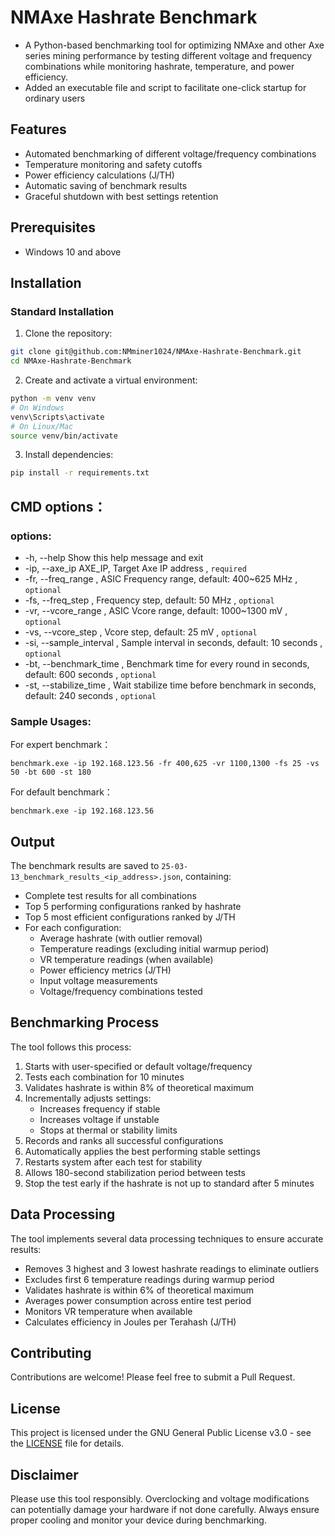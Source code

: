 # NMAxe Hashrate Benchmark

- A Python-based benchmarking tool for optimizing NMAxe and other Axe series mining performance by testing different voltage and frequency combinations while monitoring hashrate, temperature, and power efficiency.
- Added an executable file and script to facilitate one-click startup for ordinary users

## Features

- Automated benchmarking of different voltage/frequency combinations
- Temperature monitoring and safety cutoffs
- Power efficiency calculations (J/TH)
- Automatic saving of benchmark results
- Graceful shutdown with best settings retention

## Prerequisites

- Windows 10 and above

## Installation

### Standard Installation

1. Clone the repository:
```bash
git clone git@github.com:NMminer1024/NMAxe-Hashrate-Benchmark.git
cd NMAxe-Hashrate-Benchmark
```

2. Create and activate a virtual environment:
```bash
python -m venv venv
# On Windows
venv\Scripts\activate
# On Linux/Mac
source venv/bin/activate
```

3. Install dependencies:
```bash
pip install -r requirements.txt
```

## CMD options：

### options:
  *  -h, --help               Show this help message and exit
  *  -ip, --axe_ip AXE_IP,    Target Axe IP address , `required`
  *  -fr, --freq_range ,      ASIC Frequency range, default: 400~625 MHz , `optional`
  *  -fs, --freq_step ,       Frequency step, default: 50 MHz , `optional`
  *  -vr, --vcore_range ,     ASIC Vcore range, default: 1000~1300 mV , `optional`
  *  -vs, --vcore_step ,      Vcore step, default: 25 mV , `optional`
  *  -si, --sample_interval , Sample interval in seconds, default: 10 seconds , `optional`
  *  -bt, --benchmark_time ,  Benchmark time for every round in seconds, default: 600 seconds , `optional`
  *  -st, --stabilize_time ,  Wait stabilize time before benchmark in seconds, default: 240 seconds , `optional`
### Sample Usages:
For expert benchmark：
```
benchmark.exe -ip 192.168.123.56 -fr 400,625 -vr 1100,1300 -fs 25 -vs 50 -bt 600 -st 180
```
For default benchmark：
```
benchmark.exe -ip 192.168.123.56 
```

## Output

The benchmark results are saved to `25-03-13_benchmark_results_<ip_address>.json`, containing:
- Complete test results for all combinations
- Top 5 performing configurations ranked by hashrate
- Top 5 most efficient configurations ranked by J/TH
- For each configuration:
  - Average hashrate (with outlier removal)
  - Temperature readings (excluding initial warmup period)
  - VR temperature readings (when available)
  - Power efficiency metrics (J/TH)
  - Input voltage measurements
  - Voltage/frequency combinations tested


## Benchmarking Process

The tool follows this process:
1. Starts with user-specified or default voltage/frequency
2. Tests each combination for 10 minutes
3. Validates hashrate is within 8% of theoretical maximum
4. Incrementally adjusts settings:
   - Increases frequency if stable
   - Increases voltage if unstable
   - Stops at thermal or stability limits
5. Records and ranks all successful configurations
6. Automatically applies the best performing stable settings
7. Restarts system after each test for stability
8. Allows 180-second stabilization period between tests
9. Stop the test early if the hashrate is not up to standard after 5 minutes

## Data Processing

The tool implements several data processing techniques to ensure accurate results:
- Removes 3 highest and 3 lowest hashrate readings to eliminate outliers
- Excludes first 6 temperature readings during warmup period
- Validates hashrate is within 6% of theoretical maximum
- Averages power consumption across entire test period
- Monitors VR temperature when available
- Calculates efficiency in Joules per Terahash (J/TH)

## Contributing

Contributions are welcome! Please feel free to submit a Pull Request.

## License

This project is licensed under the GNU General Public License v3.0 - see the [LICENSE](LICENSE) file for details.

## Disclaimer

Please use this tool responsibly. Overclocking and voltage modifications can potentially damage your hardware if not done carefully. Always ensure proper cooling and monitor your device during benchmarking.